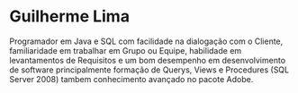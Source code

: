 Guilherme Lima
==============
Programador em Java e SQL com facilidade na dialogação com o Cliente, familiaridade 
em trabalhar em Grupo ou Equipe, habilidade em levantamentos de Requisitos e um bom 
desempenho em desenvolvimento de software principalmente formação de Querys, Views 
e Procedures (SQL Server 2008) tambem conhecimento avançado no pacote Adobe.
